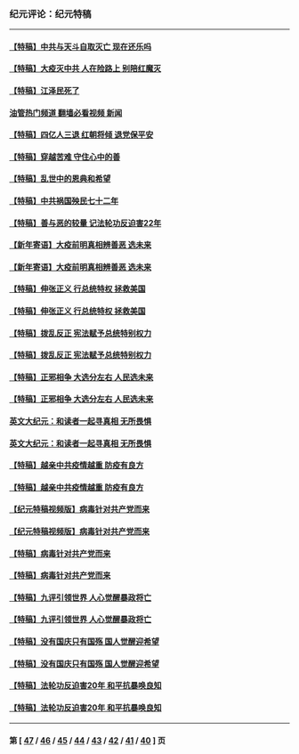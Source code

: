 ### 纪元评论：纪元特稿
---
#### [【特稿】中共与天斗自取灭亡 现在还乐吗](../../pages/nsc424/n13897482.md?02150330) 
#### [【特稿】大疫灭中共 人在险路上 别陪红魔灭](../../pages/nsc424/n13890697.md?02150330) 
#### [【特稿】江泽民死了](../../pages/nsc424/n13876300.md?02150330) 
#### [油管热门频道 翻墙必看视频 新闻](ok?02150330)
#### [【特稿】四亿人三退 红朝将倾 退党保平安](../../pages/nsc424/n13794378.md?02150330) 
#### [【特稿】穿越苦难 守住心中的善](../../pages/nsc424/n13784979.md?02150330) 
#### [【特稿】乱世中的恩典和希望](../../pages/nsc424/n13734687.md?02150330) 
#### [【特稿】中共祸国殃民七十二年](../../pages/nsc424/n13272607.md?02150330) 
#### [【特稿】善与恶的较量 记法轮功反迫害22年](../../pages/nsc424/n13086597.md?02150330) 
#### [【新年寄语】大疫前明真相辨善恶 选未来](../../pages/nsc424/n12660855.md?02150330) 
#### [【新年寄语】大疫前明真相辨善恶 选未来](../../pages/nsc424/n12660855.md?02150330) 
#### [【特稿】伸张正义 行总统特权 拯救美国](../../pages/nsc424/n12616806.md?02150330) 
#### [【特稿】伸张正义 行总统特权 拯救美国](../../pages/nsc424/n12616806.md?02150330) 
#### [【特稿】拨乱反正 宪法赋予总统特别权力](../../pages/nsc424/n12598306.md?02150330) 
#### [【特稿】拨乱反正 宪法赋予总统特别权力](../../pages/nsc424/n12598306.md?02150330) 
#### [【特稿】正邪相争 大选分左右 人民选未来](../../pages/nsc424/n12545208.md?02150330) 
#### [【特稿】正邪相争 大选分左右 人民选未来](../../pages/nsc424/n12545208.md?02150330) 
#### [英文大纪元：和读者一起寻真相 无所畏惧](../../pages/nsc424/n12542027.md?02150330) 
#### [英文大纪元：和读者一起寻真相 无所畏惧](../../pages/nsc424/n12542027.md?02150330) 
#### [【特稿】越亲中共疫情越重 防疫有良方](../../pages/nsc424/n12042989.md?02150330) 
#### [【特稿】越亲中共疫情越重 防疫有良方](../../pages/nsc424/n12042989.md?02150330) 
#### [【纪元特稿视频版】病毒针对共产党而来](../../pages/nsc424/n11977328.md?02150330) 
#### [【纪元特稿视频版】病毒针对共产党而来](../../pages/nsc424/n11977328.md?02150330) 
#### [【特稿】病毒针对共产党而来](../../pages/nsc424/n11928818.md?02150330) 
#### [【特稿】病毒针对共产党而来](../../pages/nsc424/n11928818.md?02150330) 
#### [【特稿】九评引领世界 人心觉醒暴政将亡](../../pages/nsc424/n11660496.md?02150330) 
#### [【特稿】九评引领世界 人心觉醒暴政将亡](../../pages/nsc424/n11660496.md?02150330) 
#### [【特稿】没有国庆只有国殇 国人觉醒迎希望](../../pages/nsc424/n11549354.md?02150330) 
#### [【特稿】没有国庆只有国殇 国人觉醒迎希望](../../pages/nsc424/n11549354.md?02150330) 
#### [【特稿】法轮功反迫害20年 和平抗暴唤良知](../../pages/nsc424/n11389135.md?02150330) 
#### [【特稿】法轮功反迫害20年 和平抗暴唤良知](../../pages/nsc424/n11389135.md?02150330) 

---
#### 第 [ [47](./47.md?02150330) / [46](./46.md?02150330) / [45](./45.md?02150330) / [44](./44.md?02150330) / [43](./43.md?02150330) / [42](./42.md?02150330) / [41](./41.md?02150330) / [40](./40.md?02150330) ] 页
